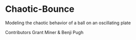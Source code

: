 # Chaotic-Bounce
Modeling the chaotic behavior of a ball on an oscillating plate


Contributors Grant Miner & Benji Pugh
